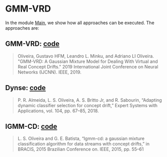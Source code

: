 # GMM-VRD

In the module [Main](https://github.com/GustavoHFMO/GMM-VRD/blob/master/Main.py), we show how all approaches can be executed. The approaches are:

## GMM-VRD: [code](https://github.com/GustavoHFMO/GMM-VRD/blob/master/competitive_algorithms/gmm_vrd.py)
> Oliveira, Gustavo HFM, Leandro L. Minku, and Adriano LI Oliveira. "GMM-VRD: A Gaussian Mixture Model for Dealing With Virtual and Real Concept Drifts." 2019 International Joint Conference on Neural Networks (IJCNN). IEEE, 2019.

## Dynse: [code](https://github.com/GustavoHFMO/GMM-VRD/blob/master/competitive_algorithms/dynse.py)
> P. R. Almeida, L. S. Oliveira, A. S. Britto Jr, and R. Sabourin, “Adapting dynamic classifier selection for concept drift,” Expert Systems with Applications, vol. 104, pp. 67–85, 2018.

## IGMM-CD: [code](https://github.com/GustavoHFMO/GMM-VRD/blob/master/competitive_algorithms/igmmcd.py)
> L. S. Oliveira and G. E. Batista, “Igmm-cd: a gaussian mixture classification algorithm for data streams with concept drifts,” in BRACIS, 2015 Brazilian Conference on. IEEE, 2015, pp. 55–61
